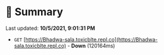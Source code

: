 # 📖 Summary
Last updated: **10/5/2021, 9:01:31 PM**

- `GET` [https://Bhadwa-sala.toxicblte.repl.co](https://Bhadwa-sala.toxicblte.repl.co) - **Down** (120164ms)
